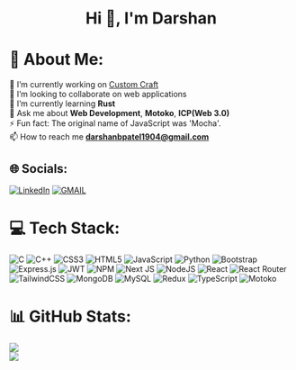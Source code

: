 <h1 align="center">Hi 👋, I'm Darshan</h1>

# 💫 About Me:
🔭 I’m currently working on [Custom Craft](https://github.com/Darshan1904/Dotslash-7)<br>👯 I’m looking to collaborate on web applications<br>🌱 I’m currently learning <b>Rust</b><br>💬 Ask me about <b>Web Development</b>, <b>Motoko</b>, <b>ICP(Web 3.0)</b><br>⚡ Fun fact: The original name of JavaScript was 'Mocha'.<br>📫 How to reach me **darshanbpatel1904@gmail.com**


## 🌐 Socials:
<a href="https://linkedin.com/in/darshan-patel-a51221247" target="_blank"><img alt="LinkedIn" src="https://img.shields.io/badge/linkedin-%230077B5.svg?&style=for-the-badge&logo=linkedin&logoColor=white" /></a>
  <a href="https://mail.google.com/mail/u/0/?ogbl#inbox?compose=new" target="_blank"><img alt="GMAIL" src="https://img.shields.io/badge/Gmail-D14836?style=for-the-badge&logo=gmail&logoColor=white" /></a>


# 💻 Tech Stack:
![C](https://img.shields.io/badge/c-%2300599C.svg?style=for-the-badge&logo=c&logoColor=white) ![C++](https://img.shields.io/badge/c++-%2300599C.svg?style=for-the-badge&logo=c%2B%2B&logoColor=white) ![CSS3](https://img.shields.io/badge/css3-%231572B6.svg?style=for-the-badge&logo=css3&logoColor=white) ![HTML5](https://img.shields.io/badge/html5-%23E34F26.svg?style=for-the-badge&logo=html5&logoColor=white) ![JavaScript](https://img.shields.io/badge/javascript-%23323330.svg?style=for-the-badge&logo=javascript&logoColor=%23F7DF1E) ![Python](https://img.shields.io/badge/python-3670A0?style=for-the-badge&logo=python&logoColor=ffdd54) ![Bootstrap](https://img.shields.io/badge/bootstrap-%23563D7C.svg?style=for-the-badge&logo=bootstrap&logoColor=white) ![Express.js](https://img.shields.io/badge/express.js-%23404d59.svg?style=for-the-badge&logo=express&logoColor=%2361DAFB) ![JWT](https://img.shields.io/badge/JWT-black?style=for-the-badge&logo=JSON%20web%20tokens) ![NPM](https://img.shields.io/badge/NPM-%23000000.svg?style=for-the-badge&logo=npm&logoColor=white) ![Next JS](https://img.shields.io/badge/Next-black?style=for-the-badge&logo=next.js&logoColor=white) ![NodeJS](https://img.shields.io/badge/node.js-6DA55F?style=for-the-badge&logo=node.js&logoColor=white) ![React](https://img.shields.io/badge/react-%2320232a.svg?style=for-the-badge&logo=react&logoColor=%2361DAFB) ![React Router](https://img.shields.io/badge/React_Router-CA4245?style=for-the-badge&logo=react-router&logoColor=white) ![TailwindCSS](https://img.shields.io/badge/tailwindcss-%2338B2AC.svg?style=for-the-badge&logo=tailwind-css&logoColor=white) ![MongoDB](https://img.shields.io/badge/MongoDB-%234ea94b.svg?style=for-the-badge&logo=mongodb&logoColor=white) ![MySQL](https://img.shields.io/badge/mysql-%2300f.svg?style=for-the-badge&logo=mysql&logoColor=white) ![Redux](https://img.shields.io/badge/redux-%23593d88.svg?style=for-the-badge&logo=redux&logoColor=white) ![TypeScript](https://img.shields.io/badge/typescript-%23007ACC.svg?style=for-the-badge&logo=typescript&logoColor=white) ![Motoko](https://img.shields.io/badge/motoko-%2300ADEF.svg?style=for-the-badge&logo=motoko&logoColor=white)
# 📊 GitHub Stats:
<!-- ![](https://github-readme-stats.vercel.app/api?username=Darshan1904&theme=default&hide_border=true&include_all_commits=false&count_private=true)<br/> -->
![](https://github-readme-streak-stats.herokuapp.com/?user=Darshan1904&theme=default&hide_border=true)<br/>
![](https://github-readme-stats.vercel.app/api/top-langs/?username=Darshan1904&theme=default&hide_border=true&include_all_commits=false&count_private=true&layout=compact)
